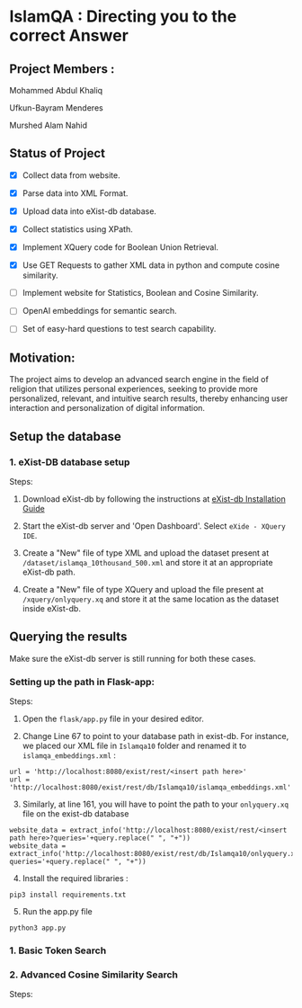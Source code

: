 # **IslamQA : Directing you to the correct Answer**

## **Project Members** :

Mohammed Abdul Khaliq

Ufkun-Bayram Menderes

Murshed Alam Nahid

## Status of Project

- [x] Collect data from website.
   
- [x] Parse data into XML Format.
      
- [x] Upload data into eXist-db database.
      
- [x] Collect statistics using XPath.
      
- [x] Implement XQuery code for Boolean Union Retrieval.
      
- [x] Use GET Requests to gather XML data in python and compute cosine similarity.
      
- [ ] Implement website for Statistics, Boolean and Cosine Similarity.
      
- [ ] OpenAI embeddings for semantic search.
      
- [ ] Set of easy-hard questions to test search capability.

## **Motivation**:
The project aims to develop an advanced search engine in the field of religion that utilizes personal experiences, seeking to provide more personalized, relevant, and intuitive search results, thereby enhancing user interaction and personalization of digital information.



## Setup the database


### 1. eXist-DB database setup

Steps:

1. Download eXist-db by following the instructions at <a href='https://exist-db.org/exist/apps/doc/basic-installation'>eXist-db Installation Guide</a>

2. Start the eXist-db server and 'Open Dashboard'. Select ```eXide - XQuery IDE```.
   
3. Create a "New" file of type XML and upload the dataset present at ```/dataset/islamqa_10thousand_500.xml``` and store it at an appropriate eXist-db path.
   
4. Create a "New" file of type XQuery and upload the file present at ```/xquery/onlyquery.xq``` and store it at the same location as the dataset inside eXist-db.
   
## Querying the results
Make sure the eXist-db server is still running for both these cases.

### Setting up the path in Flask-app:

Steps: 

1. Open the ```flask/app.py``` file in your desired editor.

2. Change Line 67 to point to your database path in exist-db. For instance, we placed our XML file in ```Islamqa10``` folder and renamed it to ```islamqa_embeddings.xml``` :
```
url = 'http://localhost:8080/exist/rest/<insert path here>'
url = 'http://localhost:8080/exist/rest/db/Islamqa10/islamqa_embeddings.xml'
```

3. Similarly, at line 161, you will have to point the path to your ```onlyquery.xq``` file on the exist-db database
```
website_data = extract_info('http://localhost:8080/exist/rest/<insert path here>?queries='+query.replace(" ", "+")) 
website_data = extract_info('http://localhost:8080/exist/rest/db/Islamqa10/onlyquery.xq?queries='+query.replace(" ", "+")) 
```

4. Install the required libraries :
```
pip3 install requirements.txt
```

5. Run the app.py file
```
python3 app.py
```

### 1. Basic Token Search



### 2. Advanced Cosine Similarity Search

Steps:




